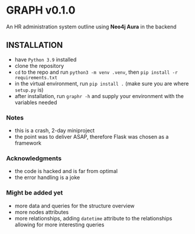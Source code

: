 # GRAPH v0.1.0
An HR administration system outline using **Neo4j Aura** in the backend

## INSTALLATION

- have ```Python 3.9``` installed
- clone the repository
- ```cd``` to the repo and run ```python3 -m venv .venv```, then ```pip install -r requirements.txt```
- in the virtual environment, run ```pip install .``` (make sure you are where ```setup.py``` is)
- after installation, run ```graphr -h``` and supply your environment with the variables needed

### Notes
- this is a crash, 2-day miniproject
- the point was to deliver ASAP, therefore Flask was chosen as a framework

### Acknowledgments
- the code is hacked and is far from optimal
- the error handling is a joke

### Might be added yet
- more data and queries for the structure overview
- more nodes attributes
- more relationships, adding ```datetime``` attribute to the relationships allowing for more interesting queries
